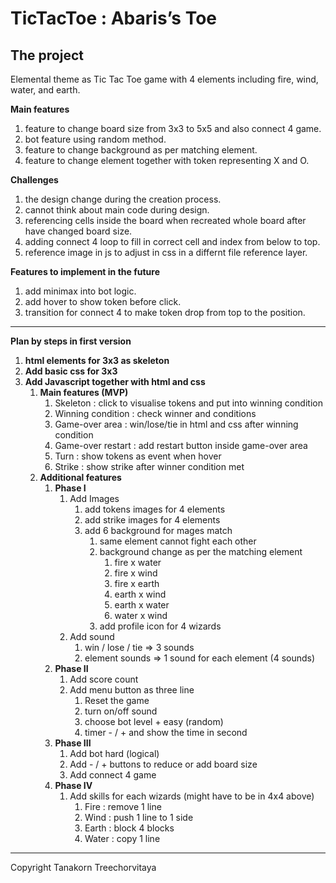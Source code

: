 # TicTacToe : Abaris’s Toe
## **The project**

Elemental theme as Tic Tac Toe game with 4 elements including fire, wind, water, and earth.

**Main features**
1. feature to change board size from 3x3 to 5x5 and also connect 4 game.
2. bot feature using random method.
3. feature to change background as per matching element.
4. feature to change element together with token representing X and O.

**Challenges**
1. the design change during the creation process.
2. cannot think about main code during design.
3. referencing cells inside the board when recreated whole board after have changed board size.
4. adding connect 4 loop to fill in correct cell and index from below to top.
5. reference image in js to adjust in css in a differnt file reference layer.

**Features to implement in the future**
1. add minimax into bot logic.
2. add hover to show token before click.
3. transition for connect 4 to make token drop from top to the position.

---

**Plan by steps in first version**

1. **html elements for 3x3 as skeleton**
2. **Add basic css for 3x3**
3. **Add Javascript together with html and css**
    1. **Main features (MVP)**
        1. Skeleton : click to visualise tokens and put into winning condition
        2. Winning condition : check winner and conditions
        3. Game-over area : win/lose/tie in html and css after winning condition
        4. Game-over restart : add restart button inside game-over area
        5. Turn : show tokens as event when hover
        6. Strike : show strike after winner condition met
    2. **Additional features**
        1. **Phase I**
            1. Add Images
                1. add tokens images for 4 elements
                2. add strike images for 4 elements
                3.  add 6 background for mages match
                    1. same element cannot fight each other
                    2. background change as per the matching element
                        1. fire x water
                        2. fire x wind
                        3. fire x earth
                        4. earth x wind
                        5. earth x water
                        6. water x wind
                    3. add profile icon for 4 wizards
            2. Add sound
                1. win / lose / tie ⇒ 3 sounds
                2. element sounds ⇒ 1 sound for each element (4 sounds)
        2. **Phase II**
            1. Add score count
            2. Add menu button as three line
                1. Reset the game
                2. turn on/off sound
                3. choose bot level + easy (random)
                4. timer - / + and show the time in second
        3. **Phase III**
            1. Add bot hard (logical)
            2. Add - / + buttons to reduce or add board size
            3. Add connect 4 game
        4. **Phase IV**
            1. Add skills for each wizards (might have to be in 4x4 above)
                1. Fire : remove 1 line
                2. Wind : push 1 line to 1 side
                3. Earth : block 4 blocks
                4. Water : copy 1 line

--- 

Copyright Tanakorn Treechorvitaya